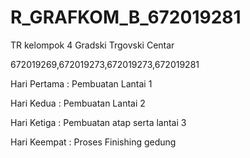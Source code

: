 # R_GRAFKOM_B_672019281
TR kelompok 4  Gradski Trgovski Centar

672019269,672019273,672019273,672019281

Hari Pertama : Pembuatan Lantai 1

Hari Kedua : Pembuatan Lantai 2

Hari Ketiga : Pembuatan atap serta lantai 3

Hari Keempat : Proses Finishing gedung

